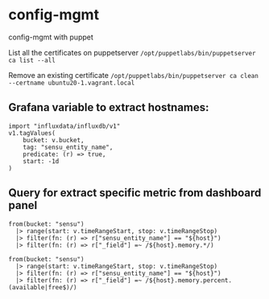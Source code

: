 # config-mgmt
config-mgmt with puppet


List all the certificates on puppetserver
`/opt/puppetlabs/bin/puppetserver ca list --all`

Remove an existing certificate
`/opt/puppetlabs/bin/puppetserver ca clean --certname ubuntu20-1.vagrant.local`




## Grafana variable to extract hostnames:

```
import "influxdata/influxdb/v1"
v1.tagValues(
    bucket: v.bucket,
    tag: "sensu_entity_name",
    predicate: (r) => true,
    start: -1d
)
```


## Query for extract specific metric from dashboard panel
```
from(bucket: "sensu")
  |> range(start: v.timeRangeStart, stop: v.timeRangeStop)
  |> filter(fn: (r) => r["sensu_entity_name"] == "${host}")
  |> filter(fn: (r) => r["_field"] =~ /${host}.memory.*/)
```

```
from(bucket: "sensu")
  |> range(start: v.timeRangeStart, stop: v.timeRangeStop)
  |> filter(fn: (r) => r["sensu_entity_name"] == "${host}")
  |> filter(fn: (r) => r["_field"] =~ /${host}.memory.percent.(available|free$)/)
```
